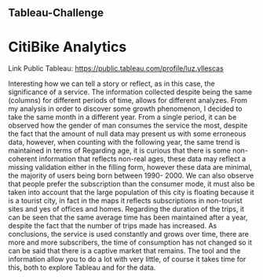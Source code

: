 ## Tableau-Challenge

# CitiBike Analytics
Link Public Tableau: https://public.tableau.com/profile/luz.yllescas

Interesting how we can tell a story or reflect, as in this case, the significance of a service.
The information collected despite being the same (columns) for different periods of time, allows for different analyzes.
From my analysis in order to discover some growth phenomenon, I decided to take the same month in a different year.
From a single period, it can be observed how the gender of man consumes the service the most, despite the fact that the amount of null data may present us with some erroneous data, however, when counting with the following year, the same trend is maintained in terms of Regarding age, it is curious that there is some non-coherent information that reflects non-real ages, these data may reflect a missing validation either in the filling form, however these data are minimal, the majority of users being born between 1990- 2000.
We can also observe that people prefer the subscription than the consumer mode, it must also be taken into account that the large population of this city is floating because it is a tourist city, in fact in the maps it reflects subscriptions in non-tourist sites and yes of offices and homes.
Regarding the duration of the trips, it can be seen that the same average time has been maintained after a year, despite the fact that the number of trips made has increased.
As conclusions, the service is used constantly and grows over time, there are more and more subscribers, the time of consumption has not changed so it can be said that there is a captive market that remains.
The tool and the information allow you to do a lot with very little, of course it takes time for this, both to explore Tableau and for the data.
